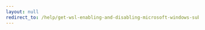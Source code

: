 ```yaml
---
layout: null
redirect_to: /help/get-wsl-enabling-and-disabling-microsoft-windows-subsystem-linux-in-powershell-a-comprehensive-guide/
---
```

